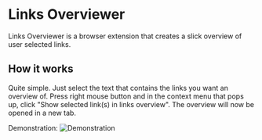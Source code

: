 # Links Overviewer

Links Overviewer is a browser extension that creates a slick overview of user 
selected links.

## How it works

Quite simple. Just select the text that contains the links you want an overview 
of. Press right mouse button and in the context menu that pops up, click "Show 
selected link(s) in links overview". The overview will now be opened in a new tab.

Demonstration:
![Demonstration](demonstration.gif "Demonstration")

